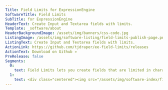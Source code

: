 ```yaml
---
Title: Field Limits for ExpressionEngine
SoftwareTitle: Field Limits
SubTitle: for ExpressionEngine
HeaderText: Create Input and Textarea fields with limits.
Template: _software/about
HeaderBackgroundImage: /assets/img/banners/css-code.jpg
ListingImage: /assets/img/software-listing/field-limits-publish-page.png
ListingText: Create Input and Textarea fields with limits.
ActionLink: https://github.com/tjdraper/ee-field-limits/releases
ActionText: Download on Github »
PreRelease: false
Segments:
  0:
    text: Field Limits lets you create fields that are limited in character length, or min/max numbers. when limiting the character length, a helpful counter to let the content editor know exactly how many characters they have used, and how many more are remaining.
  1:
    text: <div class="centered"><img src="/assets/img/software-index/field-limits-publish-page.png" width="739" alt="Field Limits Publish Page"></div>
---
```

